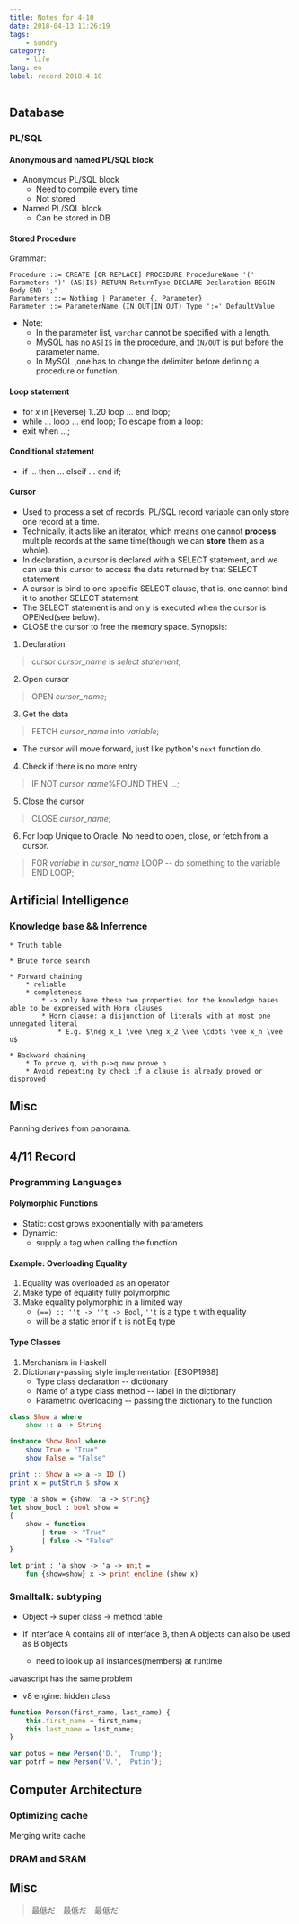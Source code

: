 ```yaml
---
title: Notes for 4-10
date: 2018-04-13 11:26:19
tags:
    - sundry
category:
    - life
lang: en
label: record 2018.4.10
---
```



## Database

### PL/SQL

#### Anonymous and named PL/SQL block
* Anonymous PL/SQL block
    * Need to compile every time
    * Not stored
* Named PL/SQL block
    * Can be stored in DB

#### Stored Procedure

Grammar:

    Procedure ::= CREATE [OR REPLACE] PROCEDURE ProcedureName '(' Parameters ')' (AS|IS) RETURN ReturnType DECLARE Declaration BEGIN Body END ';'
    Parameters ::= Nothing | Parameter {, Parameter}
    Parameter ::= ParameterName (IN|OUT|IN OUT) Type ':=' DefaultValue

* Note:
    * In the parameter list, `varchar` cannot be specified with a length.
    * MySQL has no `AS|IS` in the procedure, and `IN/OUT` is put before the parameter name.
    * In MySQL ,one has to change the delimiter before defining a procedure or function.


#### Loop statement
* for *x* in [Reverse] 1..20 loop ... end loop;
* while ... loop ... end loop;
To escape from a loop:
* exit when ...;

#### Conditional statement
* if ... then ... elseif ... end if;

#### Cursor
* Used to process a set of records. PL/SQL record variable can only store one record at a time.
* Technically, it acts like an iterator, which means one cannot **process** multiple records at the same time(though we can **store** them as a whole).
* In declaration, a cursor is declared with a SELECT statement, and we can use this cursor to access the data returned by that SELECT statement
* A cursor is bind to one specific SELECT clause, that is, one cannot bind it to another SELECT statement
* The SELECT statement is and only is executed when the cursor is OPENed(see below).
* CLOSE the cursor to free the memory space.
Synopsis:
1. Declaration
> cursor *cursor_name* is *select statement*;
2. Open cursor
> OPEN *cursor_name*;
3. Get the data
> FETCH *cursor_name* into *variable*;
* The cursor will move forward, just like python's `next` function do.
4. Check if there is no more entry
> IF NOT *cursor_name*%FOUND THEN ...;
5. Close the cursor
> CLOSE *cursor_name*;
6. For loop
Unique to Oracle.
No need to open, close, or fetch from a cursor.
> FOR *variable* in *cursor_name* LOOP
> -- do something to the variable
> END LOOP;

## Artificial Intelligence

### Knowledge base && Inferrence
    * Truth table

    * Brute force search

    * Forward chaining
        * reliable
        * completeness
            * -> only have these two properties for the knowledge bases able to be expressed with Horn clauses
            * Horn clause: a disjunction of literals with at most one unnegated literal
                * E.g. $\neg x_1 \vee \neg x_2 \vee \cdots \vee x_n \vee u$

    * Backward chaining
        * To prove q, with p->q now prove p
        * Avoid repeating by check if a clause is already proved or disproved

## Misc

Panning derives from panorama.

## 4/11 Record

### Programming Languages

#### Polymorphic Functions
* Static: cost grows exponentially with parameters
* Dynamic:
    * supply a tag when calling the function

#### Example: Overloading Equality

1. Equality was overloaded as an operator
2. Make type of equality fully polymorphic
3. Make equality polymorphic in a limited way
    * `(==) :: ''t -> ''t -> Bool`, `''t` is a type `t` with equality
    * will be a static error if `t` is not Eq type

#### Type Classes
1. Merchanism in Haskell
2. Dictionary-passing style implementation [ESOP1988]
    * Type class declaration -- dictionary
    * Name of a type class method -- label in the dictionary
    * Parametric overloading -- passing the dictionary to the function

```haskell
class Show a where
    show :: a -> String

instance Show Bool where
    show True = "True"
    show False = "False"

print :: Show a => a -> IO ()
print x = putStrLn $ show x
```

```ocaml
type 'a show = {show: 'a -> string}
let show_bool : bool show = 
{
    show = function
        | true -> "True"
        | false -> "False"
}

let print : 'a show -> 'a -> unit =
    fun {show=show} x -> print_endline (show x)
```

### Smalltalk: subtyping

* Object -> super class
         -> method table

* If interface A contains all of interface B, then A objects can also be used as B objects
    * need to look up all instances(members) at runtime

Javascript has the same problem
* v8 engine: hidden class
```javascript
function Person(first_name, last_name) {
    this.first_name = first_name;
    this.last_name = last_name;
}

var potus = new Person('D.', 'Trump');
var potrf = new Person('V.', 'Putin');
```

## Computer Architecture

### Optimizing cache

Merging write cache

### DRAM and SRAM



## Misc

> 最低だ　最低だ　最低だ